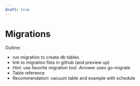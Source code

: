 ```yaml
---
draft: true
---
```


# Migrations

Outline:
* run migration to create db tables
* link to migration files in github (and preview up)
* Hint: use favorite migration tool. Arrower uses go-migrate
* Table reference
* Recommendation: vacuum table and example with schedule